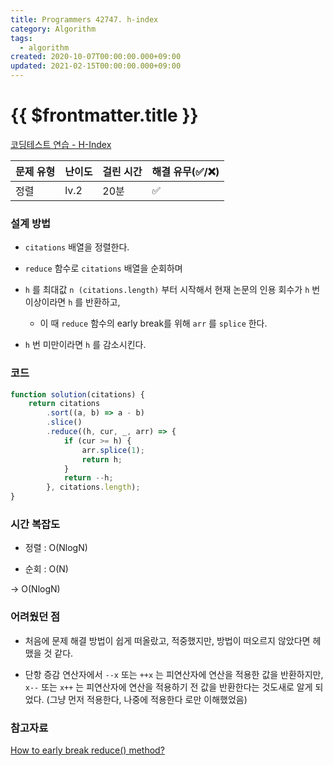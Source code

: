 ```yaml
---
title: Programmers 42747. h-index
category: Algorithm
tags:
  - algorithm
created: 2020-10-07T00:00:00.000+09:00
updated: 2021-02-15T00:00:00.000+09:00
---
```


# {{ $frontmatter.title }}

[코딩테스트 연습 - H-Index](https://programmers.co.kr/learn/courses/30/lessons/42747)

| 문제 유형 | 난이도 | 걸린 시간 | 해결 유무(✅/❌) |
| --------- | ------ | --------- | ---------------- |
| 정렬      | lv.2   | 20분      | ✅               |

### 설계 방법

- `citations` 배열을 정렬한다.

- `reduce` 함수로 `citations` 배열을 순회하며

- `h` 를 최대값 `n (citations.length)` 부터 시작해서 현재 논문의 인용 회수가 `h` 번 이상이라면 `h` 를 반환하고,

  - 이 때 `reduce` 함수의 early break를 위해 `arr` 를 `splice` 한다.

- `h` 번 미만이라면 `h` 를 감소시킨다.

### 코드

```javascript
function solution(citations) {
	return citations
		.sort((a, b) => a - b)
		.slice()
		.reduce((h, cur, _, arr) => {
			if (cur >= h) {
				arr.splice(1);
				return h;
			}
			return --h;
		}, citations.length);
}
```

### 시간 복잡도

- 정렬 : O(NlogN)

- 순회 : O(N)

→ O(NlogN)

### 어려웠던 점

- 처음에 문제 해결 방법이 쉽게 떠올랐고, 적중했지만, 방법이 떠오르지 않았다면 헤맸을 것 같다.

- 단항 증감 연산자에서 `--x` 또는 `++x` 는 피연산자에 연산을 적용한 값을 반환하지만, `x--` 또는 `x++` 는 피연산자에 연산을 적용하기 전 값을 반환한다는 것도새로 알게 되었다. (그냥 먼저 적용한다, 나중에 적용한다 로만 이해했었음)

### 참고자료

[How to early break reduce() method?](https://stackoverflow.com/questions/36144406/how-to-early-break-reduce-method)
